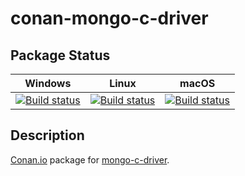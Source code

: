 # conan-mongo-c-driver

## Package Status

| Windows | Linux | macOS |
|:-------:|:-----:|:-----:|
|[![Build status](https://ci.appveyor.com/api/projects/status/im742wjtr3nctv55/branch/testing%2F1.17.2?svg=true)](https://ci.appveyor.com/project/SpaceIm/conan-mongo-c-driver)|[![Build status](https://github.com/SpaceIm/conan-mongo-c-driver/workflows/.github/workflows/linux.yml/badge.svg?branch=testing%2F1.17.2)](https://github.com/SpaceIm/conan-mongo-c-driver/actions/workflows/linux.yml?query=branch%3Atesting%2F1.17.2)|[![Build status](https://github.com/SpaceIm/conan-mongo-c-driver/workflows/.github/workflows/macos.yml/badge.svg?branch=testing%2F1.17.2)](https://github.com/SpaceIm/conan-mongo-c-driver/actions/workflows/macos.yml?query=branch%3Atesting%2F1.17.2)|

## Description

[Conan.io](https://conan.io) package for [mongo-c-driver](https://github.com/mongodb/mongo-c-driver).
